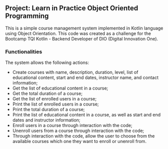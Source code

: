 ## Project: Learn in Practice Object Oriented Programming

This is a simple course management system implemented in Kotlin language using Object Orientation. This code was created as a challenge for the Bootcamp TQI Kotlin - Backend Developer of DIO (Digital Innovation One).

### Functionalities
The system allows the following actions:

* Create courses with name, description, duration, level, list of educational content, start and end dates, instructor name, and contact information;
* Get the list of educational content in a course;
* Get the total duration of a course;
* Get the list of enrolled users in a course;
* Print the list of enrolled users in a course;
* Print the total duration of a course;
* Print the list of educational content in a course, as well as start and end dates and instructor information;
* Enroll users in a course through interaction with the code;
* Unenroll users from a course through interaction with the code;
* Through interaction with the code, allow the user to choose from the available courses which one they want to enroll or unenroll from.
